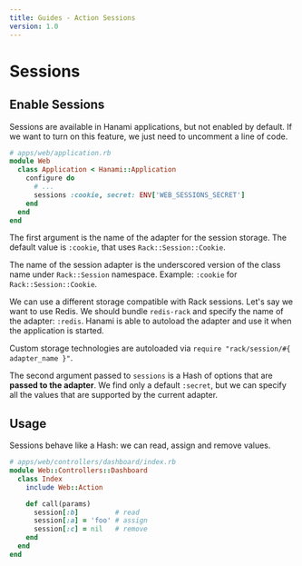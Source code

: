```yaml
---
title: Guides - Action Sessions
version: 1.0
---
```


# Sessions

## Enable Sessions

Sessions are available in Hanami applications, but not enabled by default.
If we want to turn on this feature, we just need to uncomment a line of code.

```ruby
# apps/web/application.rb
module Web
  class Application < Hanami::Application
    configure do
      # ...
      sessions :cookie, secret: ENV['WEB_SESSIONS_SECRET']
    end
  end
end
```

The first argument is the name of the adapter for the session storage.
The default value is `:cookie`, that uses `Rack::Session::Cookie`.

<p class="convention">
The name of the session adapter is the underscored version of the class name under <code>Rack::Session</code> namespace.
Example: <code>:cookie</code> for <code>Rack::Session::Cookie</code>.
</p>

We can use a different storage compatible with Rack sessions.
Let's say we want to use Redis. We should bundle `redis-rack` and specify the name of the adapter: `:redis`.
Hanami is able to autoload the adapter and use it when the application is started.

<p class="convention">
Custom storage technologies are autoloaded via <code>require "rack/session/#{ adapter_name }"</code>.
</p>

The second argument passed to `sessions` is a Hash of options that are **passed to the adapter**.
We find only a default `:secret`, but we can specify all the values that are supported by the current adapter.

## Usage

Sessions behave like a Hash: we can read, assign and remove values.

```ruby
# apps/web/controllers/dashboard/index.rb
module Web::Controllers::Dashboard
  class Index
    include Web::Action

    def call(params)
      session[:b]         # read
      session[:a] = 'foo' # assign
      session[:c] = nil   # remove
    end
  end
end
```
